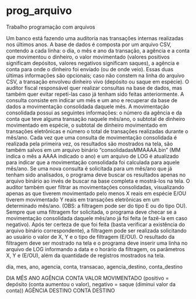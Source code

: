 # prog_arquivo
Trabalho programação com arquivos 

Um banco está fazendo uma auditoria nas transações internas realizadas nos últimos anos. A base de dados é composta por um arquivo CSV, contendo a cada linha: o dia, o mês e ano da transação, a agência e a conta que movimentou o dinheiro, o valor movimentado (valores positivos significam depósitos, valores negativos significam saques), a agência e conta para onde o dinheiro foi enviado (ou de onde veio). Essas duas últimas informações são opcionais; caso não constem na linha do arquivo CSV, a transação envolveu dinheiro vivo (depósito ou saque em espécie).
O auditor fiscal responsável quer realizar consultas na base de dados, mas também quer evitar repeti-las caso já tenham sido feitas anteriormente. A consulta consiste em indicar um mês e um ano e recuperar da base de dados a movimentação consolidada daquele mês. A movimentação consolidada possui as seguintes informações: o número da agência e da conta que teve alguma transação naquele mês/ano, o subtotal de dinheiro movimentado em espécie, o subtotal de dinheiro movimentado em transações eletrônicas e número o total de transações realizadas durante o mês/ano. Cada vez que uma consulta de movimentação consolidada é realizada pela primeira vez, os resultados são mostrados na tela, são também salvos em um arquivo binário “consolidadasMMAAAA.bin” (MM indica o mês a AAAA indicado o ano) e um arquivo de LOG é atualizado para indicar que a movimentação consolidada foi calculada para aquele mês/ano. Se uma nova consulta é solicitada para um mês/ano que já tenham sido analisados, o programa deve buscar os resultados apenas no arquivo binário ao
invés de buscar na base completa e mostrá-los na tela.
O auditor também quer filtrar as movimentações consolidadas, visualizando apenas as que tiverem movimentado pelo menos X reais em espécie E/OU tiverem movimentado Y reais em transações eletrônicas em um determinado mês/ano. (OBS: a filtragem pode ser do tipo E ou do tipo OU). Sempre que uma filtragem for solicitada, o programa deve checar se a movimentação consolidada daquele mês/ano já foi feita (e fazê-la em caso negativo). Após ter certeza de que foi feita (basta verificar a existência do arquivo binário correspondente), a filtragem pode ser realizada solicitando ao usuário o valor de X, Y e o tipo de filtragem (E/OU).
O resultado da filtragem deve ser mostrado na tela e o programa deve inserir uma linha no arquivo de LOG informando a data e o horário da filtragem, os parâmetros X, Y e (E/OU), além da quantidade de registros mostrados na tela.


dia, mes, ano, agencia, conta, transacao, agencia_destino, conta_destino

DIA
MÊS
ANO
AGÊNCIA
CONTA
VALOR MOVIMENTADO (positivo = depósito (conta aumentou o valor), negativo = saque (diminui valor da conta))
AGÊNCIA DESTINO
CONTA DESTINO